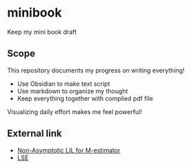 # minibook
Keep my mini book draft 

## Scope

This repository documents my progress on writing everything!

- Use Obsidian to make text script
- Use markdown to organize my thought
- Keep everything together with complied pdf file

Visualizing daily effort makes me feel powerful! 

## External link

- [Non-Asymptotic LIL for M-estimator](https://github.com/laplus3667/minibook/blob/main/Paper%20/Non-Asymptotic%20M%20Estimator/NonAsympLILMestimator.pdf) 
- [LSE](https://github.com/laplus3667/minibook/blob/main/LSE/LSE.md)